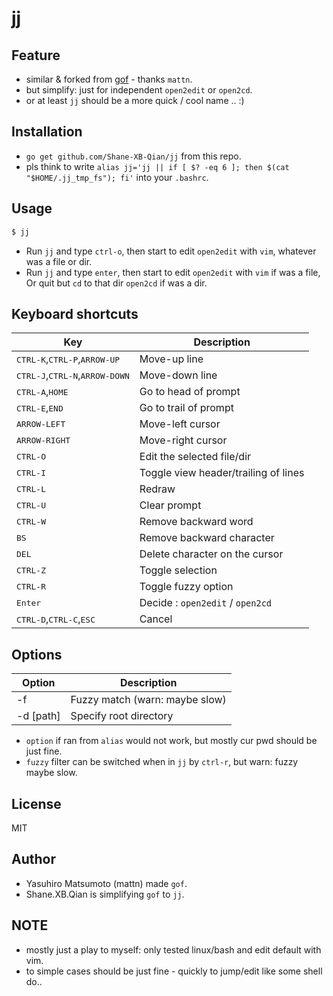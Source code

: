 # jj

## Feature

* similar & forked from [gof](https://github.com/mattn/gof.git) - thanks `mattn`.
* but simplify: just for independent `open2edit` or `open2cd`.
* or at least `jj` should be a more quick / cool name .. :)

## Installation

- `go get github.com/Shane-XB-Qian/jj` from this repo.
- pls think to write `alias jj='jj || if [ $? -eq 6 ]; then $(cat "$HOME/.jj_tmp_fs"); fi'` into your `.bashrc`.

## Usage

```sh
$ jj
```

* Run `jj` and type `ctrl-o`, then start to edit `open2edit` with `vim`, whatever was a file or dir.
* Run `jj` and type `enter`, then start to edit `open2edit` with `vim` if was a file, Or quit but `cd` to that dir `open2cd` if was a dir.

## Keyboard shortcuts

|Key                                                      |Description                         |
|---------------------------------------------------------|------------------------------------|
|<kbd>CTRL-K</kbd>,<kbd>CTRL-P</kbd>,<kbd>ARROW-UP</kbd>  |Move-up line                        |
|<kbd>CTRL-J</kbd>,<kbd>CTRL-N</kbd>,<kbd>ARROW-DOWN</kbd>|Move-down line                      |
|<kbd>CTRL-A</kbd>,<kbd>HOME</kbd>                        |Go to head of prompt                |
|<kbd>CTRL-E</kbd>,<kbd>END</kbd>                         |Go to trail of prompt               |
|<kbd>ARROW-LEFT</kbd>                                    |Move-left cursor                    |
|<kbd>ARROW-RIGHT</kbd>                                   |Move-right cursor                   |
|<kbd>CTRL-O</kbd>                                        |Edit the selected file/dir          |
|<kbd>CTRL-I</kbd>                                        |Toggle view header/trailing of lines|
|<kbd>CTRL-L</kbd>                                        |Redraw                              |
|<kbd>CTRL-U</kbd>                                        |Clear prompt                        |
|<kbd>CTRL-W</kbd>                                        |Remove backward word                |
|<kbd>BS</kbd>                                            |Remove backward character           |
|<kbd>DEL</kbd>                                           |Delete character on the cursor      |
|<kbd>CTRL-Z</kbd>                                        |Toggle selection                    |
|<kbd>CTRL-R</kbd>                                        |Toggle fuzzy option                 |
|<kbd>Enter</kbd>                                         |Decide : `open2edit` / `open2cd`    |
|<kbd>CTRL-D</kbd>,<kbd>CTRL-C</kbd>,<kbd>ESC</kbd>       |Cancel                              |

## Options

|Option        |Description                      |
|--------------|---------------------------------|
|-f            |Fuzzy match (warn: maybe slow)   |
|-d [path]     |Specify root directory           |

- `option` if ran from `alias` would not work, but mostly cur pwd should be just fine.
- `fuzzy` filter can be switched when in `jj` by `ctrl-r`, but warn: fuzzy maybe slow.

## License

MIT

## Author

- Yasuhiro Matsumoto (mattn) made `gof`.
- Shane.XB.Qian is simplifying `gof` to `jj`.

## NOTE

- mostly just a play to myself: only tested linux/bash and edit default with vim.
- to simple cases should be just fine - quickly to jump/edit like some shell do..
